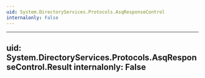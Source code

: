 ```yaml
---
uid: System.DirectoryServices.Protocols.AsqResponseControl
internalonly: False
---
```


---
uid: System.DirectoryServices.Protocols.AsqResponseControl.Result
internalonly: False
---
